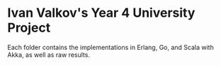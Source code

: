 # Ivan Valkov's Year 4 University Project

Each folder contains the implementations in Erlang, Go, and Scala with Akka, as well as raw results.